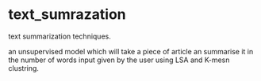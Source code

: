 # text_sumrazation
text summarization techniques.

an unsupervised model which will take a piece of article an
summarise it in the number of words input given by the user using LSA and K-mesn clustring.
